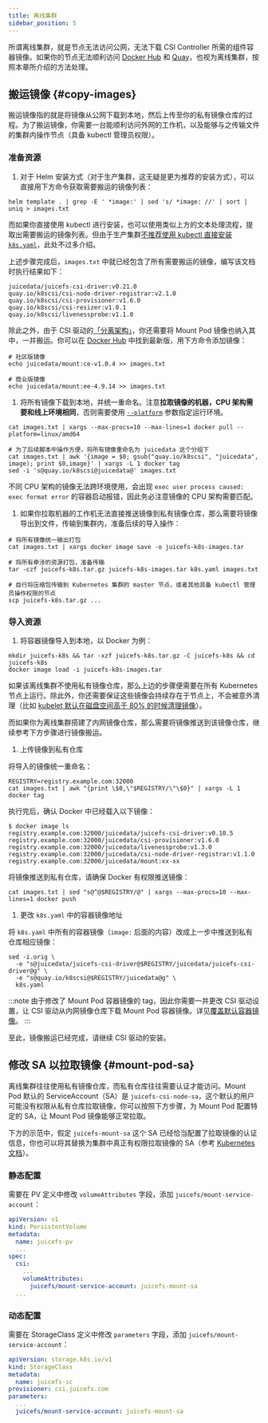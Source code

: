 ```yaml
---
title: 离线集群
sidebar_position: 5
---
```


所谓离线集群，就是节点无法访问公网，无法下载 CSI Controller 所需的组件容器镜像。如果你的节点无法顺利访问 [Docker Hub](https://hub.docker.com) 和 [Quay](https://quay.io)，也视为离线集群，按照本章所介绍的方法处理。

## 搬运镜像 {#copy-images}

搬运镜像指的就是将镜像从公网下载到本地，然后上传至你的私有镜像仓库的过程。为了搬运镜像，你需要一台能顺利访问外网的工作机，以及能够与之传输文件的集群内操作节点（具备 kubectl 管理员权限）。

### 准备资源

1. 对于 Helm 安装方式（对于生产集群，这无疑是更为推荐的安装方式），可以直接用下方命令获取需要搬运的镜像列表：

  ```shell
  helm template . | grep -E ' *image:' | sed 's/ *image: //' | sort | uniq > images.txt
  ```

  而如果你直接使用 kubectl 进行安装，也可以使用类似上方的文本处理流程，提取出需要搬运的镜像列表。但由于生产集群[不推荐使用 kubectl 直接安装 `k8s.yaml`](./upgrade-csi-driver.md#kubectl-upgrade)，此处不过多介绍。

  上述步骤完成后，`images.txt` 中就已经包含了所有需要搬运的镜像，编写该文档时执行结果如下：

  ``` title="image.txt"
  juicedata/juicefs-csi-driver:v0.21.0
  quay.io/k8scsi/csi-node-driver-registrar:v2.1.0
  quay.io/k8scsi/csi-provisioner:v1.6.0
  quay.io/k8scsi/csi-resizer:v1.0.1
  quay.io/k8scsi/livenessprobe:v1.1.0
  ```

  除此之外，由于 CSI 驱动的[「分离架构」](../introduction.md#architecture)，你还需要将 Mount Pod 镜像也纳入其中，一并搬运。你可以在 [Docker Hub](https://hub.docker.com/r/juicedata/mount/tags?page=1&name=v) 中找到最新版，用下方命令添加镜像：

  ```shell
  # 社区版镜像
  echo juicedata/mount:ce-v1.0.4 >> images.txt

  # 商业版镜像
  echo juicedata/mount:ee-4.9.14 >> images.txt
  ```

1. 将所有镜像下载到本地，并统一重命名。注意**拉取镜像的机器，CPU 架构需要和线上环境相同**，否则需要使用 [`--platform`](https://docs.docker.com/engine/reference/commandline/pull/#options) 参数指定运行环境。

  ```shell
  cat images.txt | xargs --max-procs=10 --max-lines=1 docker pull --platform=linux/amd64

  # 为了后续脚本中操作方便，将所有镜像重命名为 juicedata 这个分组下
  cat images.txt | awk '{image = $0; gsub("quay.io/k8scsi", "juicedata", image); print $0,image}' | xargs -L 1 docker tag
  sed -i 's@quay.io/k8scsi@juicedata@' images.txt
  ```

  不同 CPU 架构的镜像无法跨环境使用，会出现 `exec user process caused: exec format error` 的容器启动报错，因此务必注意镜像的 CPU 架构需要匹配。

1. 如果你拉取机器的工作机无法直接推送镜像到私有镜像仓库，那么需要将镜像导出到文件，传输到集群内，准备后续的导入操作：

  ```shell
  # 将所有镜像统一输出打包
  cat images.txt | xargs docker image save -o juicefs-k8s-images.tar

  # 将所有牵涉的资源打包，准备传输
  tar -czf juicefs-k8s.tar.gz juicefs-k8s-images.tar k8s.yaml images.txt

  # 自行将压缩包传输到 Kubernetes 集群的 master 节点，或者其他具备 kubectl 管理员操作权限的节点
  scp juicefs-k8s.tar.gz ...
  ```

### 导入资源

1. 将容器镜像导入到本地，以 Docker 为例：

  ```shell
  mkdir juicefs-k8s && tar -xzf juicefs-k8s.tar.gz -C juicefs-k8s && cd juicefs-k8s
  docker image load -i juicefs-k8s-images.tar
  ```

  如果该离线集群不使用私有镜像仓库，那么上边的步骤便需要在所有 Kubernetes 节点上运行。除此外，你还需要保证这些镜像会持续存在于节点上，不会被意外清理（比如 [kubelet 默认在磁盘空间高于 80% 的时候清理镜像](https://kubernetes.io/zh-cn/docs/concepts/architecture/garbage-collection/#containers-images)）。

  而如果你为离线集群搭建了内网镜像仓库，那么需要将镜像推送到该镜像仓库，继续参考下方步骤进行镜像搬运。

1. 上传镜像到私有仓库

  将导入的镜像统一重命名：

  ```shell
  REGISTRY=registry.example.com:32000
  cat images.txt | awk "{print \$0,\"$REGISTRY/\"\$0}" | xargs -L 1 docker tag
  ```

  执行完后，确认 Docker 中已经载入以下镜像：

  ```shell
  $ docker image ls
  registry.example.com:32000/juicedata/juicefs-csi-driver:v0.10.5
  registry.example.com:32000/juicedata/csi-provisioner:v1.6.0
  registry.example.com:32000/juicedata/livenessprobe:v1.3.0
  registry.example.com:32000/juicedata/csi-node-driver-registrar:v1.1.0
  registry.example.com:32000/juicedata/mount:xx-xx
  ```

  将镜像推送到私有仓库，请确保 Docker 有权限推送镜像：

  ```shell
  cat images.txt | sed "s@^@$REGISTRY/@" | xargs --max-procs=10 --max-lines=1 docker push
  ```

1. 更改 `k8s.yaml` 中的容器镜像地址

  将 `k8s.yaml` 中所有的容器镜像（`image:` 后面的内容）改成上一步中推送到私有仓库相应镜像：

  ```shell
  sed -i.orig \
    -e "s@juicedata/juicefs-csi-driver@$REGISTRY/juicedata/juicefs-csi-driver@g" \
    -e "s@quay.io/k8scsi@$REGISTRY/juicedata@g" \
    k8s.yaml
  ```

  :::note
  由于修改了 Mount Pod 容器镜像的 tag，因此你需要一并更改 CSI 驱动设置，让 CSI 驱动从内网镜像仓库下载 Mount Pod 容器镜像。详见[覆盖默认容器镜像](../guide/custom-image.md#overwrite-mount-pod-image)。
  :::

至此，镜像搬运已经完成，请继续 CSI 驱动的安装。

## 修改 SA 以拉取镜像 {#mount-pod-sa}

离线集群往往使用私有镜像仓库，而私有仓库往往需要认证才能访问。Mount Pod 默认的 ServiceAccount（SA）是 `juicefs-csi-node-sa`，这个默认的用户可能没有权限从私有仓库拉取镜像，你可以按照下方步骤，为 Mount Pod 配置特定的 SA，让 Mount Pod 镜像能够正常拉取。

下方的示范中，假定 `juicefs-mount-sa` 这个 SA 已经恰当配置了拉取镜像的认证信息，你也可以将其替换为集群中真正有权限拉取镜像的 SA（参考 [Kubernetes 文档](https://kubernetes.io/zh-cn/docs/tasks/configure-pod-container/configure-service-account/#add-imagepullsecrets-to-a-service-account)）。

### 静态配置

需要在 PV 定义中修改 `volumeAttributes` 字段，添加 `juicefs/mount-service-account`：

```yaml {10}
apiVersion: v1
kind: PersistentVolume
metadata:
  name: juicefs-pv
  ...
spec:
  csi:
    ...
    volumeAttributes:
      juicefs/mount-service-account: juicefs-mount-sa
  ...
```

### 动态配置

需要在 StorageClass 定义中修改 `parameters` 字段，添加 `juicefs/mount-service-account`：

```yaml {8}
apiVersion: storage.k8s.io/v1
kind: StorageClass
metadata:
  name: juicefs-sc
provisioner: csi.juicefs.com
parameters:
  ...
  juicefs/mount-service-account: juicefs-mount-sa
```
